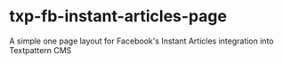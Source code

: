 # txp-fb-instant-articles-page
A simple one page layout for Facebook's Instant Articles integration into Textpattern CMS
